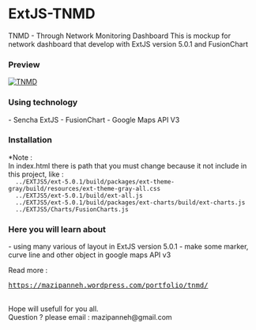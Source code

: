 # ExtJS-TNMD
TNMD - Through Network Monitoring Dashboard
This is mockup for network dashboard that develop with ExtJS version 5.0.1 and FusionChart</br>

<h3>Preview</h3>
<a href="https://mazipanneh.wordpress.com/portfolio/tnmd/" target="_blank"><img src="https://i1.wp.com/i1176.photobucket.com/albums/x322/mazipanneh/TMND_zpspux2ffff.png" alt="TNMD" /></a>

<h3>Using technology</h3>
- Sencha ExtJS
- FusionChart
- Google Maps API V3

<br/>
<h3>Installation</h3>
*Note :</br>
    In index.html there is path that you must change because it not include in this project, like : </br>
    <code>  ../EXTJS5/ext-5.0.1/build/packages/ext-theme-gray/build/resources/ext-theme-gray-all.css </code> </br>
    <code>  ../EXTJS5/ext-5.0.1/build/ext-all.js </code> </br>
    <code>  ../EXTJS5/ext-5.0.1/build/packages/ext-charts/build/ext-charts.js </code> </br>
    <code>  ../EXTJS5/Charts/FusionCharts.js </code>

<h3>Here you will learn about</h3>
- using many various of layout in ExtJS version 5.0.1 
- make some marker, curve line and other object in google maps API v3

Read more : </br>
<pre><a href="https://mazipanneh.wordpress.com/portfolio/tnmd/" target="_blank">https://mazipanneh.wordpress.com/portfolio/tnmd/</a></pre>

</br>
Hope will usefull for you all.</br>
Question ? please email : mazipanneh@gmail.com

